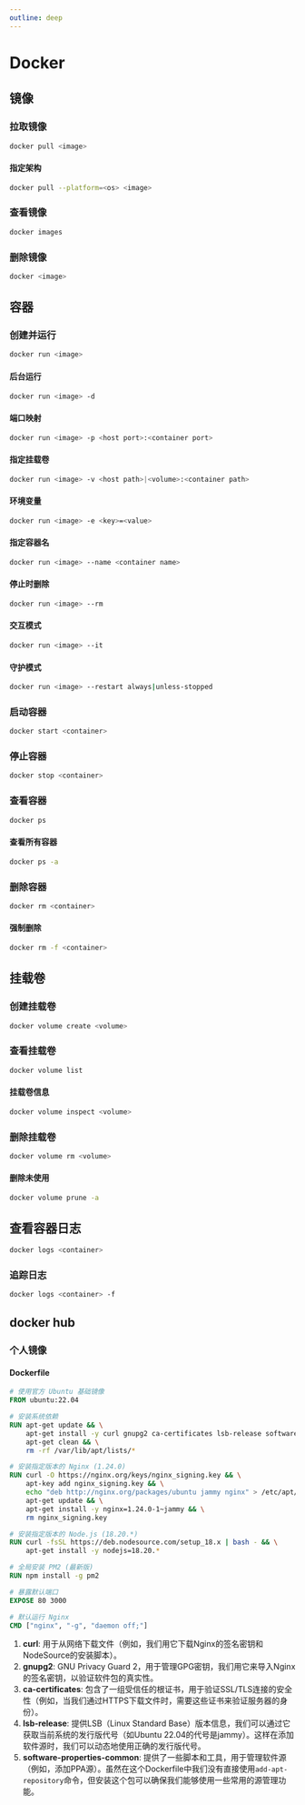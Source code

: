```yaml
---
outline: deep
---
```


# Docker

## 镜像

### 拉取镜像

```sh
docker pull <image>
```

#### 指定架构

```sh
docker pull --platform=<os> <image>
```

### 查看镜像

```sh
docker images
```

### 删除镜像

```sh
docker <image>
```

## 容器

### 创建并运行

```sh
docker run <image>
```

#### 后台运行

```sh
docker run <image> -d
```

#### 端口映射

```sh
docker run <image> -p <host port>:<container port>
```

#### 指定挂载卷

```sh
docker run <image> -v <host path>|<volume>:<container path>
```

#### 环境变量

```sh
docker run <image> -e <key>=<value>
```

#### 指定容器名

```sh
docker run <image> --name <container name>
```

#### 停止时删除

```sh
docker run <image> --rm
```

#### 交互模式

```sh
docker run <image> --it
```

#### 守护模式

```sh
docker run <image> --restart always|unless-stopped
```

### 启动容器

```sh
docker start <container>
```

### 停止容器

```sh
docker stop <container>
```

### 查看容器

```sh
docker ps
```

#### 查看所有容器

```sh
docker ps -a
```

### 删除容器

```sh
docker rm <container>
```

#### 强制删除

```sh
docker rm -f <container>
```

## 挂载卷

### 创建挂载卷

```sh
docker volume create <volume>
```

### 查看挂载卷

```sh
docker volume list
```

#### 挂载卷信息

```sh
docker volume inspect <volume>
```

### 删除挂载卷

```sh
docker volume rm <volume>
```

#### 删除未使用

```sh
docker volume prune -a
```

## 查看容器日志

```sh
docker logs <container>
```

### 追踪日志

```sh
docker logs <container> -f
```

## docker hub

### 个人镜像

#### Dockerfile

```dockerfile
# 使用官方 Ubuntu 基础镜像
FROM ubuntu:22.04

# 安装系统依赖
RUN apt-get update && \
    apt-get install -y curl gnupg2 ca-certificates lsb-release software-properties-common && \
    apt-get clean && \
    rm -rf /var/lib/apt/lists/*

# 安装指定版本的 Nginx (1.24.0)
RUN curl -O https://nginx.org/keys/nginx_signing.key && \
    apt-key add nginx_signing.key && \
    echo "deb http://nginx.org/packages/ubuntu jammy nginx" > /etc/apt/sources.list.d/nginx.list && \
    apt-get update && \
    apt-get install -y nginx=1.24.0-1~jammy && \
    rm nginx_signing.key

# 安装指定版本的 Node.js (18.20.*)
RUN curl -fsSL https://deb.nodesource.com/setup_18.x | bash - && \
    apt-get install -y nodejs=18.20.*

# 全局安装 PM2 (最新版)
RUN npm install -g pm2

# 暴露默认端口
EXPOSE 80 3000

# 默认运行 Nginx
CMD ["nginx", "-g", "daemon off;"]
```

1. **curl**: 用于从网络下载文件（例如，我们用它下载Nginx的签名密钥和NodeSource的安装脚本）。
2. **gnupg2**: GNU Privacy Guard 2，用于管理GPG密钥，我们用它来导入Nginx的签名密钥，以验证软件包的真实性。
3. **ca-certificates**: 包含了一组受信任的根证书，用于验证SSL/TLS连接的安全性（例如，当我们通过HTTPS下载文件时，需要这些证书来验证服务器的身份）。
4. **lsb-release**: 提供LSB（Linux Standard Base）版本信息，我们可以通过它获取当前系统的发行版代号（如Ubuntu 22.04的代号是jammy）。这样在添加软件源时，我们可以动态地使用正确的发行版代号。
5. **software-properties-common**: 提供了一些脚本和工具，用于管理软件源（例如，添加PPA源）。虽然在这个Dockerfile中我们没有直接使用`add-apt-repository`命令，但安装这个包可以确保我们能够使用一些常用的源管理功能。
